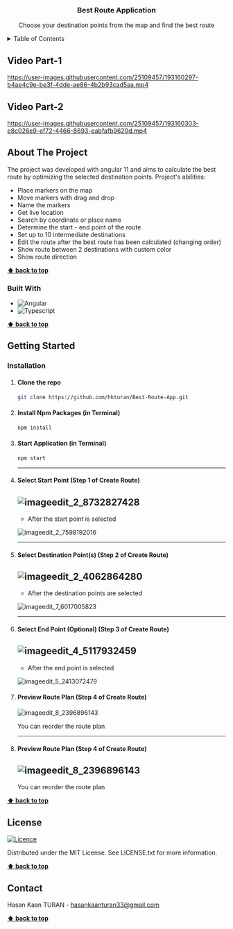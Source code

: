 <!-- PROJECT LOGO -->
<br />
<div align="center">

<h3 align="center">Best Route Application</h3>

  <p align="center">
    Choose your destination points from the map and find the best route
    <br />
    
  </p>
</div>

<!-- TABLE OF CONTENTS -->
<details>
  <summary>Table of Contents</summary>
  <ol>
    <li><a href="#video-part-1">Video Part-1</a></li>
    <li><a href="#video-part-2">Video Part-2</a></li>
    <li>
      <a href="#about-the-project">About The Project</a>
      <ul>
        <li><a href="#built-with">Built With</a></li>
      </ul>
    </li>
    <li>
      <a href="#getting-started">Getting Started</a>
      <ul>
        <li><a href="#installation">Installation</a>
        </li>
      </ul>
    </li>
    <li><a href="#license">License</a></li>
    <li><a href="#contact">Contact</a></li>
  </ol>
</details>

## Video Part-1
https://user-images.githubusercontent.com/25109457/193160297-b4ae4c9e-be3f-4dde-ae86-4b2b93cad5aa.mp4

## Video Part-2
https://user-images.githubusercontent.com/25109457/193160303-e8c026e9-ef72-4466-8693-eabfafb9620d.mp4

<!-- ABOUT THE PROJECT -->
## About The Project

The project was developed with angular 11 and aims to calculate the best route by optimizing the selected destination points. Project's abilities:

* Place markers on the map
* Move markers with drag and drop
* Name the markers
* Get live location
* Search by coordinate or place name
* Determine the start - end point of the route
* Set up to 10 intermediate destinations
* Edit the route after the best route has been calculated (changing order)
* Show route between 2 destinations with custom color
* Show route direction

**[⬆ back to top](#readme-top)**

### Built With

* ![Angular](https://badges.aleen42.com/src/angular.svg) 
* ![Typescript](https://badges.aleen42.com/src/typescript.svg) 

**[⬆ back to top](#readme-top)**

<!-- GETTING STARTED -->
## Getting Started

### Installation

1. <h4>Clone the repo</h4>

   ```sh
   git clone https://github.com/hkturan/Best-Route-App.git
   ```
2. <h4>Install Npm Packages (in Terminal)</h4>

   ```sh
   npm install
   ```
3. <h4>Start Application (in Terminal)</h4>

   ```sh
   npm start
   ```
   ---
4. <h4>Select Start Point (Step 1 of Create Route)</h4>
   
   ![imageedit_2_8732827428](https://user-images.githubusercontent.com/25109457/198829861-30a9b541-89ba-4edb-80d0-125e63218be7.png)
   ---
   * <p>After the start point is selected</p>
   ![imageedit_2_7598192016](https://user-images.githubusercontent.com/25109457/198830051-af4462fe-20cf-4ff8-adda-d4c71b3131fb.png)
   
   ---
5. <h4>Select Destination Point(s) (Step 2 of Create Route)</h4>

   ![imageedit_2_4062864280](https://user-images.githubusercontent.com/25109457/198830629-ffa47fa4-3c16-4064-bf78-770b614d4e1c.png)
   ---
   * <p>After the destination points are selected</p>
   ![imageedit_7_6017005823](https://user-images.githubusercontent.com/25109457/198831979-e5efceab-187e-4406-9b40-ec2d6a944a6a.png)
   
   ---
6. <h4>Select End Point (Optional) (Step 3 of Create Route)</h4>

   ![imageedit_4_5117932459](https://user-images.githubusercontent.com/25109457/198831656-45d12e91-4480-49a2-8fcb-ea06f0e195e2.png)
   ---
   * <p>After the end point is selected</p>
   ![imageedit_5_2413072479](https://user-images.githubusercontent.com/25109457/198831659-e942f4d4-53e2-4766-8278-8e105e118fd1.png)
   
7. <h4>Preview Route Plan (Step 4 of Create Route)</h4>

   ![imageedit_8_2396896143](https://user-images.githubusercontent.com/25109457/198832035-b93d4f61-2289-42d5-b9df-12335bbb4f03.png)
   
   You can reorder the route plan
   
   ---
8. <h4> Preview Route Plan (Step 4 of Create Route)</h4>

   ![imageedit_8_2396896143](https://user-images.githubusercontent.com/25109457/198832035-b93d4f61-2289-42d5-b9df-12335bbb4f03.png)
   ---
   You can reorder the route plan
   



**[⬆ back to top](#readme-top)**

## License

[![Licence](https://img.shields.io/github/license/Ileriayo/markdown-badges?style=for-the-badge)](./LICENSE)

Distributed under the MIT License. See LICENSE.txt for more information.

**[⬆ back to top](#readme-top)**

<!-- CONTACT -->
## Contact

Hasan Kaan TURAN  - hasankaanturan33@gmail.com

**[⬆ back to top](#readme-top)**
